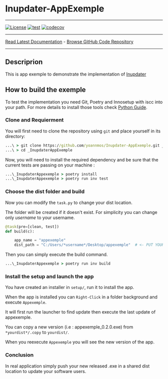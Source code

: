 # Inupdater-AppExemple

------------------------------------------------------------------------

[![License](https://img.shields.io/github/license/mashape/apistatus.svg)](https://pypi.org/project/isort/)
[![test](https://github.com/yoannmos/Inupdater-AppExemple/actions/workflows/main.yml/badge.svg)](https://github.com/yoannmos/Inupdater-AppExemple)
[![codecov](https://codecov.io/gh/yoannmos/Inupdater-AppExemple/branch/master/graph/badge.svg?token=CV7RJU2RWM)](https://codecov.io/gh/yoannmos/Inupdater-AppExemple)

------------------------------------------------------------------------

[Read Latest Documentation](https://yoannmos.github.io/Inupdater-AppExemple/) - [Browse GitHub Code Repository](https://github.com/yoannmos/Inupdater-AppExemple/)

------------------------------------------------------------------------

## Descriprion

This is app exemple to demonstrate the implementation of [Inupdater](https://github.com/yoannmos/inupdater/)

## How to build the exemple

To test the implementation you need Git, Poetry and Innosetup with iscc into your path.
For more details to install those tools check [Python Guide](https://yoannmos.github.io/PythonGuide/).

### Clone and Requierment

You will first need to clone the repository using `git` and place yourself in its directory:

```cmd
...\ > git clone https://github.com/yoannmos/Inupdater-AppExemple.git _InupdaterAppExemple
...\ > cd _InupdaterAppExemple
```

Now, you will need to install the required dependency and be sure that the current tests are passing on your machine :

```cmd
...\_InupdaterAppexemple > poetry install
...\_InupdaterAppexemple > poetry run inv test
```

### Choose the dist folder and build

Now you can modify the `task.py` to change your dist location.

The folder will be created if it doesn't exist. For simplicity you can change only *username* to your username.

```python
@task(pre=[clean, test])
def build(c):

    app_name = "appexemple"
    dist_path = "C:/Users/*username*/Desktop/appexemple"  # <- PUT YOUR DIST FOLDER HERE

```

Then you can simply execute the build command.

```cmd
...\_InupdaterAppexemple > poetry run inv build
```

### Install the setup and launch the app

You have created an installer in `setup/`, run it to install the app.

When the app is installed you can `Right-Click` in a folder background and execute `Appexemple`.

It will first run the launcher to find update then execute the last update of appexemple.

You can copy a new version (i.e : appexemple_0.2.0.exe) from `*yourdist*/.copy` to `yourdist/`.

When you reexecute `Appexemple` you will see the new version of the app.

### Conclusion

In real application simply push your new released .exe in a shared dist location to update your software users.
